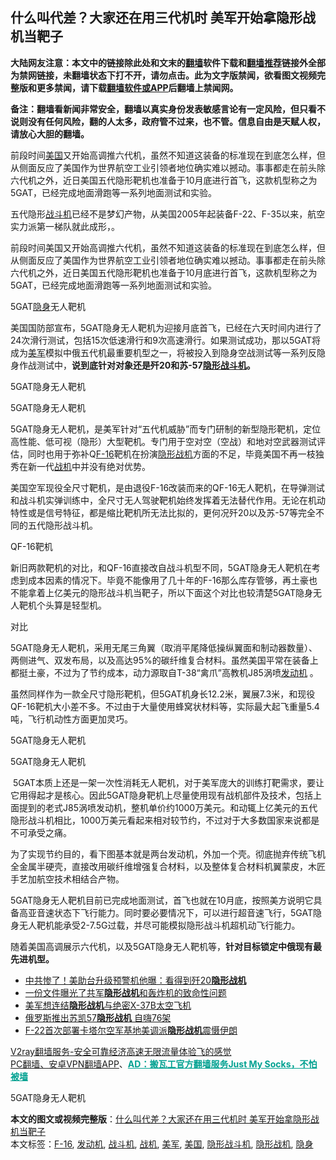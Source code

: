  <h2>什么叫代差？大家还在用三代机时 美军开始拿隐形战机当靶子</h2> <p class="notice"><b>大陆网友注意：本文中的链接除此处和文末的<a href="https://github.com/bannedbook/fanqiang" >翻墙</a>软件下载和<a href="https://github.com/killgcd/justmysocks/blob/master/README.md">翻墙推荐</a>链接外全部为禁网链接，未翻墙状态下打不开，请勿点击。此为文字版禁闻，欲看图文视频完整版和更多禁闻，请下载<a href="https://github.com/bannedbook/fanqiang">翻墙软件或APP</a>后翻墙上禁闻网。</p><p>备注：翻墙看新闻非常安全，翻墙以真实身份发表敏感言论有一定风险，但只看不说则没有任何风险，翻的人太多，政府管不过来，也不管。信息自由是天赋人权，请放心大胆的翻墙。</b></p>  <div class="entry"> <p id="summary">前段时间<a href="https://www.bannedbook.org/bnews/tag/%e7%be%8e%e5%9b%bd/" class="st_tag internal_tag" rel="tag" title="标签 美国 下的日志">美国</a>又开始高调推六代机，虽然不知道这装备的标准现在到底怎么样，但从侧面反应了美国作为世界航空工业引领者地位确实难以撼动。事事都走在前头除六代机之外，近日美国五代隐形靶机也准备于10月底进行首飞，这款机型称之为5GAT，已经完成地面滑跑等一系列地面测试和实验。</p> <p>五代隐形<a href="https://www.bannedbook.org/bnews/tag/%E6%88%98%E6%96%97%E6%9C%BA/" class="st_tag internal_tag" rel="tag" title="标签 战斗机 下的日志">战斗机</a>已经不是梦幻产物，从美国2005年起装备F-22、F-35以来，航空实力派第一梯队就此成形，。</p> <p>前段时间美国又开始高调推六代机，虽然不知道这装备的标准现在到底怎么样，但从侧面反应了美国作为世界航空工业引领者地位确实难以撼动。事事都走在前头除六代机之外，近日美国五代隐形靶机也准备于10月底进行首飞，这款机型称之为5GAT，已经完成地面滑跑等一系列地面测试和实验。</p> <p></p> <p>5GAT<a href="https://www.bannedbook.org/bnews/tag/%E9%9A%90%E8%BA%AB/" class="st_tag internal_tag" rel="tag" title="标签 隐身 下的日志">隐身</a>无人靶机</p> <p>美国国防部宣布，5GAT隐身无人靶机为迎接月底首飞，已经在六天时间内进行了24次滑行测试，包括15次低速滑行和9次高速滑行。如果测试成功，那以5GAT将成为<a href="https://www.bannedbook.org/bnews/tag/%e7%be%8e%e5%86%9b/" class="st_tag internal_tag" rel="tag" title="标签 美军 下的日志">美军</a>模拟中俄五代机最重要机型之一，将被投入到隐身空战测试等一系列反隐身作战测试中，<strong>说到底针对对象还是歼20和苏-57<a href="https://www.bannedbook.org/bnews/tag/%E9%9A%90%E5%BD%A2%E6%88%98%E6%96%97%E6%9C%BA/" class="st_tag internal_tag" rel="tag" title="标签 隐形战斗机 下的日志">隐形战斗机</a>。</strong></p> <p></p>  <p>5GAT隐身无人靶机</p> <p></p> <p>5GAT隐身无人靶机</p> <p>5GAT隐身无人靶机，是美军针对“五代机威胁”而专门研制的新型隐形靶机，定位高性能、低可视（隐形）大型靶机。专门用于空对空（空战）和地对空武器测试评估，同时也用于弥补Q<a href="https://www.bannedbook.org/bnews/tag/f-16/" class="st_tag internal_tag" rel="tag" title="标签 F-16 下的日志">F-16</a>靶机在扮演<a href="https://www.bannedbook.org/bnews/tag/%E9%9A%90%E5%BD%A2%E6%88%98%E6%9C%BA/" class="st_tag internal_tag" rel="tag" title="标签 隐形战机 下的日志">隐形战机</a>方面的不足，毕竟美国不再一枝独秀在新一代<a href="https://www.bannedbook.org/bnews/tag/%e6%88%98%e6%9c%ba/" class="st_tag internal_tag" rel="tag" title="标签 战机 下的日志">战机</a>中并没有绝对优势。</p> <p>美国空军现役全尺寸靶机，是由退役F-16改装而来的QF-16无人靶机，在导弹测试和战斗机实弹训练中，全尺寸无人驾驶靶机始终发挥着无法替代作用。无论在机动特性或是信号特征，都是缩比靶机所无法比拟的，更何况歼20以及苏-57等完全不同的五代隐形战斗机。</p> <p></p> <p>QF-16靶机</p>  <p>新旧两款靶机的对比，和QF-16直接改自战斗机型不同，5GAT隐身无人靶机在考虑到成本因素的情况下。毕竟不能像用了几十年的F-16那么库存管够，再土豪也不能拿着上亿美元的隐形战斗机当靶子，所以下面这个对比也较清楚5GAT隐身无人靶机个头算是轻型机。</p> <p></p> <p>对比</p> <p>5GAT隐身无人靶机，采用无尾三角翼（取消平尾降低操纵翼面和制动器数量）、两侧进气、双发布局，以及高达95%的碳纤维复合材料。虽然美国平常在装备上都挺土豪，不过为了节约成本，动力源取自T-38“禽爪”高教机J85涡喷<a href="https://www.bannedbook.org/bnews/tag/%e5%8f%91%e5%8a%a8%e6%9c%ba/" class="st_tag internal_tag" rel="tag" title="标签 发动机 下的日志">发动机</a> 。</p> <p>虽然同样作为一款全尺寸隐形靶机，但5GAT机身长12.2米，翼展7.3米，和现役QF-16靶机大小差不多。不过由于大量使用蜂窝状材料等，实际最大起飞重量5.4吨，飞行机动性方面更加灵巧。</p> <p></p> <p>5GAT隐身无人靶机</p>  <p></p> <p>5GAT隐身无人靶机</p> <p>&nbsp;5GAT本质上还是一架一次性消耗无人靶机，对于美军庞大的训练打靶需求，要让它用得起才是核心。因此5GAT隐身靶机上尽量使用现有战机部件及技术，包括上面提到的老式J85涡喷发动机，整机单价约1000万美元。和动辄上亿美元的五代隐形战斗机相比，1000万美元看起来相对较节约，不过对于大多数国家来说都是不可承受之痛。</p> <p>为了实现节约目的，看下图基本就是两台发动机，外加一个壳。彻底抛弃传统飞机全金属半硬壳，直接改用碳纤维增强复合材料，以及整体复合材料机翼蒙皮，木匠手艺加航空技术相结合产物。</p> <p>5GAT隐身无人靶机目前已完成地面测试，首飞也就在10月底，按照美方说明它具备高亚音速状态下飞行能力。同时要必要情况下，可以进行超音速飞行，5GAT隐身无人靶机能承受2-7.5G过载，并尽可能模拟隐形战斗机超机动飞行能力。</p> <p>随着美国高调展示六代机，以及5GAT隐身无人靶机等，<strong>针对目标锁定中俄现有最先进机型。</strong></p> <p></p>  <ul class='op-related-articles' title='相关阅读'> <li><a href='https://www.bannedbook.org/bnews/cbnews/20200820/1382963.html' target='_blank'>中共惨了！美助台升级预警机他曝：看得到歼20<b>隐形战机</b></a></li> <li><a href='https://www.bannedbook.org/bnews/cbnews/20191229/1249656.html' target='_blank'>一份文件曝光了共军<b>隐形战机</b>和轰炸机的致命性问题</a></li> <li><a href='https://www.bannedbook.org/bnews/cbnews/20191110/1220793.html' target='_blank'>美军想连结<b>隐形战机</b>与绝密X-37B太空飞机</a></li> <li><a href='https://www.bannedbook.org/bnews/baitai/20190702/1151708.html' target='_blank'>俄罗斯推出苏凯57<b>隐形战机</b> 自嗨76架</a></li> <li><a href='https://www.bannedbook.org/bnews/baitai/20190629/1150744.html' target='_blank'>F-22首次部署卡塔尔空军基地美调派<b>隐形战机</b>震慑伊朗</a></li> </ul> <p class="texttj"> <a href="https://www.bannedbook.org/forum23/topic22702.html" target="_blank">V2ray翻墙服务-安全可靠经济高速无限流量体验飞的感觉</a><br/> <a href="https://github.com/bannedbook/fanqiang/wiki/%E7%A6%81%E9%97%BB%E7%BD%91%E5%AE%89%E5%8D%93%E7%BF%BB%E5%A2%99%E6%96%B0%E9%97%BBAPP" target="_blank">PC翻墙、安卓VPN翻墙APP</a>、<span onclick="window.open('https://github.com/killgcd/justmysocks/blob/master/README.md')" style="font-weight:bold;color:#00A191;cursor:pointer;text-decoration:underline;outline:none">AD：搬瓦工官方翻墙服务Just My Socks，不怕被墙</span></p><p>5GAT隐身无人靶机</p><a name='sharetosocial'></a>       <div><b>本文的图文或视频完整版</b>：<a href='https://www.bannedbook.org/bnews/topimagenews/20201105/1426203.html'>什么叫代差？大家还在用三代机时 美军开始拿隐形战机当靶子</a></div>  </div><!--END ENTRY--> <div class="postfooter"> <div>本文标签：<a href="https://www.bannedbook.org/bnews/tag/f-16/" rel="tag">F-16</a>, <a href="https://www.bannedbook.org/bnews/tag/%e5%8f%91%e5%8a%a8%e6%9c%ba/" rel="tag">发动机</a>, <a href="https://www.bannedbook.org/bnews/tag/%E6%88%98%E6%96%97%E6%9C%BA/" rel="tag">战斗机</a>, <a href="https://www.bannedbook.org/bnews/tag/%e6%88%98%e6%9c%ba/" rel="tag">战机</a>, <a href="https://www.bannedbook.org/bnews/tag/%e7%be%8e%e5%86%9b/" rel="tag">美军</a>, <a href="https://www.bannedbook.org/bnews/tag/%e7%be%8e%e5%9b%bd/" rel="tag">美国</a>, <a href="https://www.bannedbook.org/bnews/tag/%E9%9A%90%E5%BD%A2%E6%88%98%E6%96%97%E6%9C%BA/" rel="tag">隐形战斗机</a>, <a href="https://www.bannedbook.org/bnews/tag/%E9%9A%90%E5%BD%A2%E6%88%98%E6%9C%BA/" rel="tag">隐形战机</a>, <a href="https://www.bannedbook.org/bnews/tag/%E9%9A%90%E8%BA%AB/" rel="tag">隐身</a></div>  </div><!--END POSTFOOTER--> 
